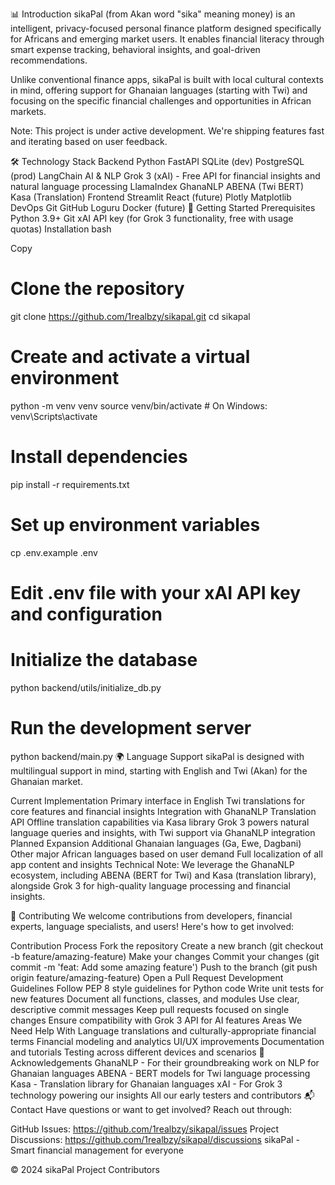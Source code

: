 📊 Introduction
sikaPal (from Akan word "sika" meaning money) is an intelligent, privacy-focused personal finance platform designed specifically for Africans and emerging market users. It enables financial literacy through smart expense tracking, behavioral insights, and goal-driven recommendations.

Unlike conventional finance apps, sikaPal is built with local cultural contexts in mind, offering support for Ghanaian languages (starting with Twi) and focusing on the specific financial challenges and opportunities in African markets.

Note: This project is under active development. We're shipping features fast and iterating based on user feedback.

🛠️ Technology Stack
Backend
Python
FastAPI
SQLite (dev)
PostgreSQL (prod)
LangChain
AI & NLP
Grok 3 (xAI) - Free API for financial insights and natural language processing
LlamaIndex
GhanaNLP
ABENA (Twi BERT)
Kasa (Translation)
Frontend
Streamlit
React (future)
Plotly
Matplotlib
DevOps
Git
GitHub
Loguru
Docker (future)
🚀 Getting Started
Prerequisites
Python 3.9+
Git
xAI API key (for Grok 3 functionality, free with usage quotas)
Installation
bash

Copy
# Clone the repository
git clone https://github.com/1realbzy/sikapal.git
cd sikapal

# Create and activate a virtual environment
python -m venv venv
source venv/bin/activate  # On Windows: venv\Scripts\activate

# Install dependencies
pip install -r requirements.txt

# Set up environment variables
cp .env.example .env
# Edit .env file with your xAI API key and configuration

# Initialize the database
python backend/utils/initialize_db.py

# Run the development server
python backend/main.py
🌍 Language Support
sikaPal is designed with multilingual support in mind, starting with English and Twi (Akan) for the Ghanaian market.

Current Implementation
Primary interface in English
Twi translations for core features and financial insights
Integration with GhanaNLP Translation API
Offline translation capabilities via Kasa library
Grok 3 powers natural language queries and insights, with Twi support via GhanaNLP integration
Planned Expansion
Additional Ghanaian languages (Ga, Ewe, Dagbani)
Other major African languages based on user demand
Full localization of all app content and insights
Technical Note: We leverage the GhanaNLP ecosystem, including ABENA (BERT for Twi) and Kasa (translation library), alongside Grok 3 for high-quality language processing and financial insights.

🤝 Contributing
We welcome contributions from developers, financial experts, language specialists, and users! Here's how to get involved:

Contribution Process
Fork the repository
Create a new branch (git checkout -b feature/amazing-feature)
Make your changes
Commit your changes (git commit -m 'feat: Add some amazing feature')
Push to the branch (git push origin feature/amazing-feature)
Open a Pull Request
Development Guidelines
Follow PEP 8 style guidelines for Python code
Write unit tests for new features
Document all functions, classes, and modules
Use clear, descriptive commit messages
Keep pull requests focused on single changes
Ensure compatibility with Grok 3 API for AI features
Areas We Need Help With
Language translations and culturally-appropriate financial terms
Financial modeling and analytics
UI/UX improvements
Documentation and tutorials
Testing across different devices and scenarios
🙏 Acknowledgements
GhanaNLP - For their groundbreaking work on NLP for Ghanaian languages
ABENA - BERT models for Twi language processing
Kasa - Translation library for Ghanaian languages
xAI - For Grok 3 technology powering our insights
All our early testers and contributors
📬 Contact
Have questions or want to get involved? Reach out through:

GitHub Issues: https://github.com/1realbzy/sikapal/issues
Project Discussions: https://github.com/1realbzy/sikapal/discussions
sikaPal - Smart financial management for everyone

© 2024 sikaPal Project Contributors
